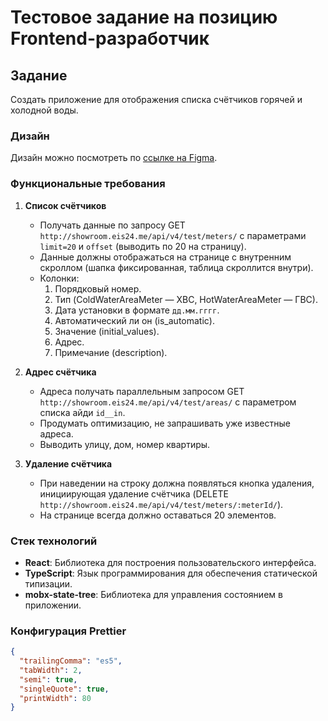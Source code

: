# Тестовое задание на позицию Frontend-разработчик

## Задание

Создать приложение для отображения списка счётчиков горячей и холодной воды.

### Дизайн

Дизайн можно посмотреть по [ссылке на Figma](https://www.figma.com/design/gxVXNv5MEY8RQ1KXRVvkUT/%D0%A2%D0%B5%D1%81%D1%82-(%D1%84%D1%80%D0%BE%D0%BD%D1%82)?node-id=0-1&t=QQ9ijj1biJPPjj7s-0).

### Функциональные требования

1. **Список счётчиков**

   - Получать данные по запросу GET `http://showroom.eis24.me/api/v4/test/meters/` с параметрами `limit=20` и `offset` (выводить по 20 на страницу).
   - Данные должны отображаться на странице с внутренним скроллом (шапка фиксированная, таблица скроллится внутри).
   - Колонки:
     1. Порядковый номер.
     2. Тип (ColdWaterAreaMeter — ХВС, HotWaterAreaMeter — ГВС).
     3. Дата установки в формате `дд.мм.гггг`.
     4. Автоматический ли он (is_automatic).
     5. Значение (initial_values).
     6. Адрес.
     7. Примечание (description).

2. **Адрес счётчика**

   - Адреса получать параллельным запросом GET `http://showroom.eis24.me/api/v4/test/areas/` с параметром списка айди `id__in`.
   - Продумать оптимизацию, не запрашивать уже известные адреса.
   - Выводить улицу, дом, номер квартиры.

3. **Удаление счётчика**

   - При наведении на строку должна появляться кнопка удаления, инициирующая удаление счётчика (DELETE `http://showroom.eis24.me/api/v4/test/meters/:meterId/`).
   - На странице всегда должно оставаться 20 элементов.

### Стек технологий

- **React**: Библиотека для построения пользовательского интерфейса.
- **TypeScript**: Язык программирования для обеспечения статической типизации.
- **mobx-state-tree**: Библиотека для управления состоянием в приложении.

### Конфигурация Prettier

```json
{
  "trailingComma": "es5",
  "tabWidth": 2,
  "semi": true,
  "singleQuote": true,
  "printWidth": 80
}